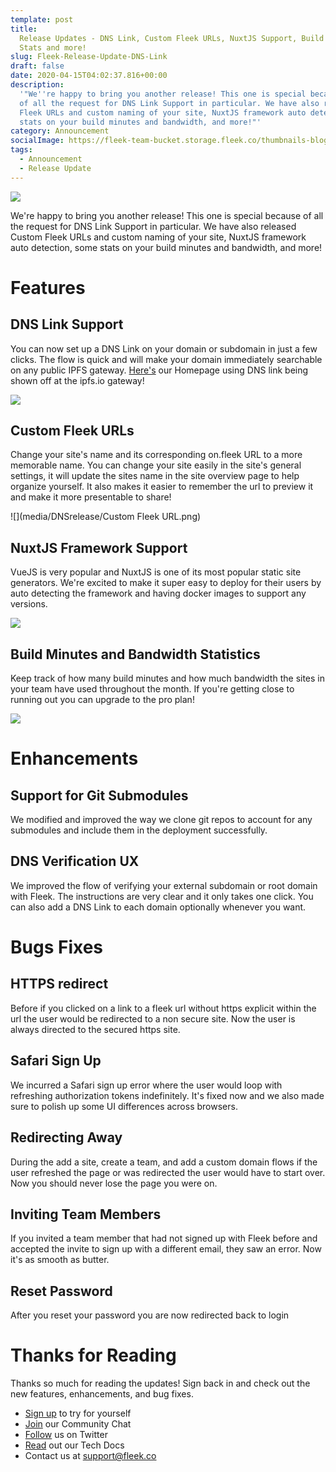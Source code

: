 ```yaml
---
template: post
title:
  Release Updates - DNS Link, Custom Fleek URLs, NuxtJS Support, Build and Bandwidth
  Stats and more!
slug: Fleek-Release-Update-DNS-Link
draft: false
date: 2020-04-15T04:02:37.816+00:00
description:
  '"We''re happy to bring you another release! This one is special because
  of all the request for DNS Link Support in particular. We have also released Custom
  Fleek URLs and custom naming of your site, NuxtJS framework auto detection, some
  stats on your build minutes and bandwidth, and more!"'
category: Announcement
socialImage: https://fleek-team-bucket.storage.fleek.co/thumbnails-blog/Release-Update-UI-rebrand.png
tags:
  - Announcement
  - Release Update
---
```


![](https://fleek-team-bucket.storage.fleek.co/thumbnails-blog/Release-Update-UI-rebrand.png)

We're happy to bring you another release! This one is special because of all the request for DNS Link Support in particular. We have also released Custom Fleek URLs and custom naming of your site, NuxtJS framework auto detection, some stats on your build minutes and bandwidth, and more!

# Features

## DNS Link Support

You can now set up a DNS Link on your domain or subdomain in just a few clicks. The flow is quick and will make your domain immediately searchable on any public IPFS gateway. [Here's](https://ipfs.io/ipns/fleek.co/) our Homepage using DNS link being shown off at the ipfs.io gateway!

![](media/DNSrelease/DNS.png)

## Custom Fleek URLs

Change your site's name and its corresponding on.fleek URL to a more memorable name. You can change your site easily in the site's general settings, it will update the sites name in the site overview page to help organize yourself. It also makes it easier to remember the url to preview it and make it more presentable to share!

![](media/DNSrelease/Custom Fleek URL.png)

## NuxtJS Framework Support

VueJS is very popular and NuxtJS is one of its most popular static site generators. We're excited to make it super easy to deploy for their users by auto detecting the framework and having docker images to support any versions.

![](media/DNSrelease/Nuxt.png)

## Build Minutes and Bandwidth Statistics

Keep track of how many build minutes and how much bandwidth the sites in your team have used throughout the month. If you're getting close to running out you can upgrade to the pro plan!

![](media/DNSrelease/BuildBandwidth.png)

# Enhancements

## Support for Git Submodules

We modified and improved the way we clone git repos to account for any submodules and include them in the deployment successfully.

## DNS Verification UX

We improved the flow of verifying your external subdomain or root domain with Fleek. The instructions are very clear and it only takes one click. You can also add a DNS Link to each domain optionally whenever you want.

# Bugs Fixes

## HTTPS redirect

Before if you clicked on a link to a fleek url without https explicit within the url the user would be redirected to a non secure site. Now the user is always directed to the secured https site.

## Safari Sign Up

We incurred a Safari sign up error where the user would loop with refreshing authorization tokens indefinitely. It's fixed now and we also made sure to polish up some UI differences across browsers.

## Redirecting Away

During the add a site, create a team, and add a custom domain flows if the user refreshed the page or was redirected the user would have to start over. Now you should never lose the page you were on.

## Inviting Team Members

If you invited a team member that had not signed up with Fleek before and accepted the invite to sign up with a different email, they saw an error. Now it's as smooth as butter.

## Reset Password

After you reset your password you are now redirected back to login

# Thanks for Reading

Thanks so much for reading the updates! Sign back in and check out the new features, enhancements, and bug fixes.

- [Sign up](https://app.fleek.co) to try for yourself
- [Join](https://slack.fleek.co/) our Community Chat
- [Follow](https://twitter.com/fleek) us on Twitter
- [Read](https://docs.fleek.co/) out our Tech Docs
- Contact us at support@fleek.co

